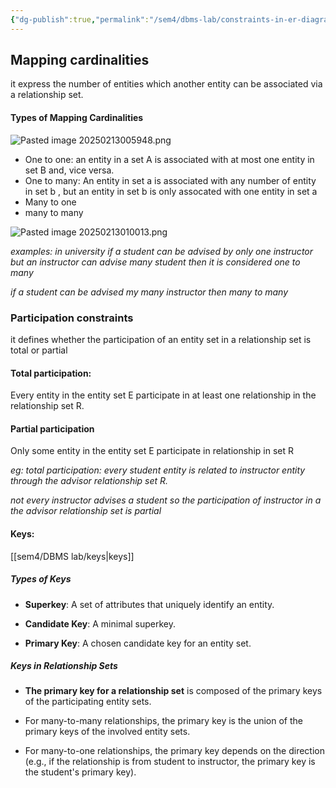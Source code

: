 ```yaml
---
{"dg-publish":true,"permalink":"/sem4/dbms-lab/constraints-in-er-diagram/","created":"2025-02-13T00:38:10.443+05:30","updated":"2025-02-13T01:05:18.985+05:30"}
---
```



## Mapping cardinalities

it express the number of entities which another entity can be associated via a relationship set.

#### Types of Mapping Cardinalities

![Pasted image 20250213005948.png](/img/user/Attachments/Pasted%20image%2020250213005948.png)

- One to one: an entity in a set A is associated with at most one entity in set B and, vice versa.
- One to many: An entity in set a is associated with any number of entity in set b , but an entity in set b is only assocated with one entity in set a
- Many to one 
- many to many 

![Pasted image 20250213010013.png](/img/user/Attachments/Pasted%20image%2020250213010013.png)

*examples:*
*in university if a student can be advised by only one instructor but an instructor can advise many student then it is considered one to many*

*if a student can be advised my many instructor then many to many*

### Participation constraints

it defines whether the participation of an entity set in a relationship set is total or partial


#### Total participation: 
Every entity in the entity set E participate in at least one relationship in the relationship set R.

#### Partial participation

Only some entity in the entity set E participate in relationship in set R

*eg:  total participation: every student entity is related to instructor entity through the advisor relationship set R.*

*not every instructor advises a student so the participation of instructor in a the advisor relationship set is partial* 

#### Keys:

[[sem4/DBMS lab/keys\|keys]]

##### Types of Keys

- **Superkey**: A set of attributes that uniquely identify an entity.
    
- **Candidate Key**: A minimal superkey.
    
- **Primary Key**: A chosen candidate key for an entity set.

##### Keys in Relationship Sets

- **The primary key for a relationship set** is composed of the primary keys of the participating entity sets.
    
- For many-to-many relationships, the primary key is the union of the primary keys of the involved entity sets.
    
- For many-to-one relationships, the primary key depends on the direction (e.g., if the relationship is from student to instructor, the primary key is the student's primary key).


